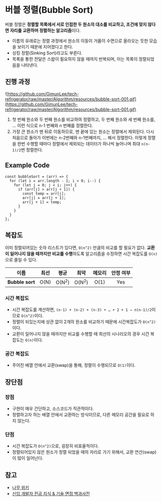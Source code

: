 # 버블 정렬(Bubble Sort)

버블 정렬은 **정렬할 목록에서 서로 인접한 두 원소의 대소를 비교하고, 조건에 맞지 않다면 자리를 교환하며 정렬하는 알고리즘**이다.

- 이름의 유래로는 정렬 과정에서 원소의 이동이 거품이 수면으로 올라오는 듯한 모습을 보이기 때문에 지어졌다고 한다.
- 싱킹 정렬(Sinking Sort)라고도 부른다.
- 목록을 통한 전달은 스왑이 필요하지 않을 때까지 반복되며, 이는 목록이 정렬되었음을 나타낸다.

## 진행 과정

![https://github.com/GimunLee/tech-refrigerator/raw/master/Algorithm/resources/bubble-sort-001.gif](https://github.com/GimunLee/tech-refrigerator/raw/master/Algorithm/resources/bubble-sort-001.gif)

1. 첫 번째 원소와 두 번째 원소를 비교하여 정렬하고, 두 번째 원소와 세 번째 원소를, … 이런 식으로 n-1 번째와 n 번째를 정렬한다.
2. 가장 큰 원소가 맨 뒤로 이동하므로, 맨 끝에 있는 원소는 정렬에서 제외된다. 다시 처음으로 돌아가 이번에는 n-2번째와 n-1번째까지, … 해서 정렬한다. 이렇게 정렬을 한번 수행할 때마다 정렬에서 제외되는 데이터가 하나씩 늘어나며 최대 `n(n-1)/2`번 정렬한다.

## Example Code

```tsx
const bubbleSort = (arr) => {
  for (let i = arr.length - 1; i > 0; i--) {
    for (let j = 0; j < i; j++) {
      if (arr[j] > arr[j + 1]) {
        const temp = arr[j];
        arr[j] = arr[j + 1];
        arr[j + 1] = temp;
      }
    }
  }
};
```

## 복잡도

이미 정렬되어있는 숫자 리스트가 있다면, `O(n^2)` 만큼의 비교를 할 필요가 없다. **교환이 일어나지 않을 때까지만 비교를 수행**하도록 알고리즘을 수정하면 시간 복잡도를 `O(n)`으로 줄일 수 있다.

| 이름            | 최선 |       평균       |       최악       | 메모리 | 안정 여부 |
| --------------- | :--: | :--------------: | :--------------: | :----: | :-------: |
| **Bubble sort** | O(N) | O(N<sup>2</sup>) | O(N<sup>2</sup>) |  O(1)  |    Yes    |

### 시간 복잡도

- 시간 복잡도를 계산하면, `(n-1) + (n-2) + (n-3) + … + 2 + 1 ⇒ n(n-1)/2`이므로 `O(n^2)`이다.
- 정렬이 되있는지에 상관 없이 2개의 원소를 비교하기 때문에 시간복잡도가 `O(n^2)`이다.
- 교환이 일어나지 않을 때까지만 비교를 수행할 때 최선의 시나리오의 경우 시간 복잡도는 `O(n)`이다.

### 공간 복잡도

- 주어진 배열 안에서 교환(swap)을 통해, 정렬이 수행되므로 `O(1)`이다.

## 장단점

### 장점

- 구현이 매우 간단하고, 소스코드가 직관적이다.
- 정렬하고자 하는 배열 안에서 교환하는 방식이므로, 다른 메모리 공간을 필요로 하지 않는다.

### 단점

- 시간 복잡도가 `O(n^2)`으로, 굉장히 비효율적이다.
- 정렬되어있지 않은 원소가 정렬 되었을 때의 자리로 가기 위해서, 교환 연산(swap)이 많이 일어난다.

## 참고

- [나무 위키](https://namu.wiki/w/%EC%A0%95%EB%A0%AC%20%EC%95%8C%EA%B3%A0%EB%A6%AC%EC%A6%98#s-2.2.3)
- [신입 개발자 전공 지식 & 기술 면접 백과사전](https://gyoogle.dev/blog/algorithm/Bubble%20Sort.html)

